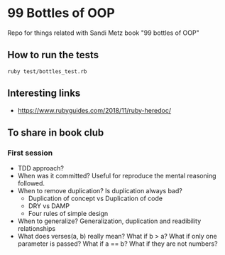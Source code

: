 # 99 Bottles of OOP
Repo for things related with Sandi Metz book "99 bottles of OOP"

## How to run the tests
`ruby test/bottles_test.rb`

## Interesting links
* https://www.rubyguides.com/2018/11/ruby-heredoc/


## To share in book club
### First session
* TDD approach?
* When was it committed? Useful for reproduce the mental reasoning followed.
* When to remove duplication? Is duplication always bad? 
    - Duplication of concept vs Duplication of code
    - DRY vs DAMP
    - Four rules of simple design
* When to generalize? Generalization, duplication and readibility relationships
* What does verses(a, b) really mean? What if b > a? What if only one parameter is passed? What if a == b? What if they are not numbers?